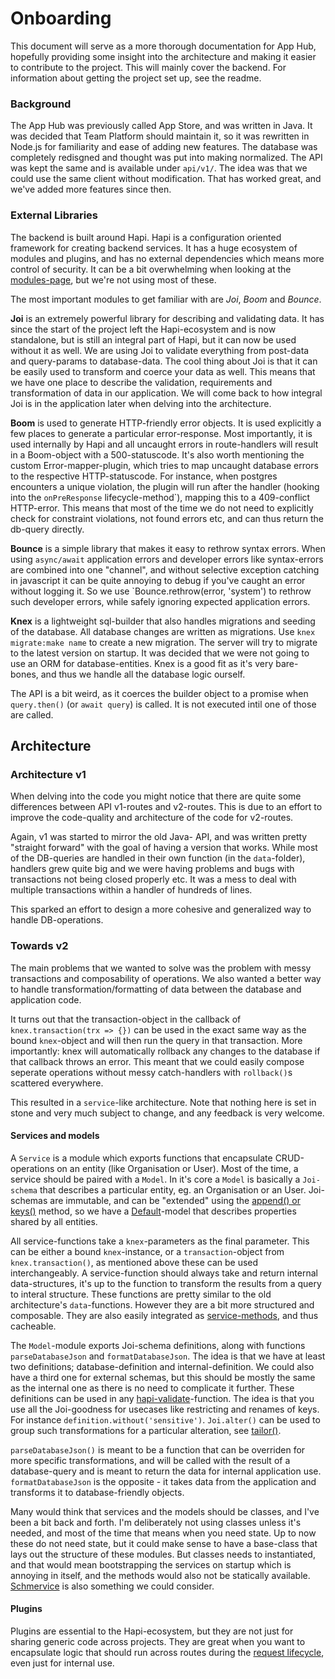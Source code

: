 

# Onboarding

This document will serve as a more thorough documentation for App Hub, hopefully providing some insight into the architecture and making it easier to contribute to the project. This will mainly cover the backend. For information about getting the project set up, see the readme.

### Background

The App Hub was previously called App Store, and was written in Java. It was decided that Team Platform should maintain it, so it was rewritten in Node.js for familiarity and ease of adding new features. The database was completely redisgned and thought was put into making normalized. The API was kept the same and is available under `api/v1/`. The idea was that we could use the same client without modification. That has worked great, and we've added more features since then.

### External Libraries

The backend is built around Hapi. Hapi is a configuration oriented framework for creating backend services. It has a huge ecosystem of modules and plugins, and has no external dependencies which means more control of security. It can be a bit overwhelming when looking at the [modules-page](https://hapi.dev/module/?sort=name), but we're not using most of these. 

The most important modules to get familiar with are *Joi*, *Boom* and *Bounce*.

**Joi** is an extremely powerful library for describing and validating data. It has since the start of the project left the Hapi-ecosystem and is now standalone, but is still an integral part of Hapi, but it can now be used without it as well. We are using Joi to validate everything from post-data and query-params to database-data. The cool thing about Joi is that it can be easily used to transform and coerce your data as well. This means that we have one place to describe the validation, requirements and transformation of data in our application. We will come back to how integral Joi is in the application later when delving into the architecture. 

**Boom** is used to generate HTTP-friendly error objects. It is used explicitly a few places to generate a particular error-response. Most importantly, it is used internally by Hapi and all uncaught errors in route-handlers will result in a Boom-object with a 500-statuscode.
It's also worth mentioning the custom Error-mapper-plugin, which tries to map uncaught database errors to the respective HTTP-statuscode. For instance, when postgres encounters a unique violation, the plugin will run after the handler (hooking into the `onPreResponse` lifecycle-method`), mapping this to a 409-conflict HTTP-error. This means that most of the time we do not need to explicitly check for constraint violations, not found errors etc, and can thus return the db-query directly.

**Bounce** is a simple library that makes it easy to rethrow syntax errors. When using `async/await` application errors and developer errors like syntax-errors are combined into one "channel", and without selective exception catching in javascript it can be quite annoying to debug if you've caught an error without logging it. So we use `Bounce.rethrow(error, 'system') to rethrow such developer errors, while safely ignoring expected application errors.

**Knex** is a lightweight sql-builder that also handles migrations and seeding of the database. All database changes are written as migrations. Use `knex migrate:make name` to create a new migration. The server will try to migrate to the latest version on startup.
It was decided that we were not going to use an ORM for database-entities. Knex is a good fit as it's very bare-bones, and thus we handle all the database logic ourself. 

The API is a bit weird, as it coerces the builder object to a promise when `query.then()` (or `await query`) is called. It is not executed intil one of those are called.

## Architecture 

### Architecture v1

When delving into the code you might notice that there are quite some differences between API v1-routes and v2-routes. This is due to an effort to improve the code-quality and architecture of the code for v2-routes. 

Again, v1 was started to mirror the old Java- API, and was written pretty "straight forward" with the goal of having a version that works. While most of the DB-queries are handled in their own function (in the `data`-folder), handlers grew quite big and we were having problems and bugs with transactions not being closed properly etc. It was a mess to deal with multiple transactions within a handler of hundreds of lines.

This sparked an effort to design a more cohesive and generalized way to handle DB-operations.

### Towards v2

The main problems that we wanted to solve was the problem with messy transactions and composability of operations. We also wanted a better way to handle transformation/formatting of data between the database and application code. 

It turns out that the transaction-object in the callback of `knex.transaction(trx => {})` can be used in the exact same way as the bound `knex`-object and  will then run the query in that transaction. More importantly: knex will automatically rollback any changes to the database if that callback throws an error. This meant that we could easily compose seperate operations without messy catch-handlers with `rollback()`s scattered everywhere.

This resulted in a `service`-like architecture. Note that nothing here is set in stone and very much subject to change, and any feedback is very welcome. 

#### Services and models 

A `Service` is a module which exports functions that encapsulate CRUD-operations on an entity (like Organisation or User). Most of the time, a service should be paired with a `Model`. In it's core a `Model` is basically a `Joi-schema` that describes a particular entity, eg. an Organisation or an User. Joi-schemas are immutable, and can be "extended" using the [append() or keys()](https://joi.dev/api/?v=17.3.0#objectappendschema) method, so we have a [Default](./server/src/models/v2/Default.js)-model that describes properties shared by all entities. 

All service-functions take a `knex`-parameters as the final parameter. This can be either a bound `knex`-instance, or a `transaction`-object from `knex.transaction()`, as mentioned above these can be used interchangeably. A service-function should always take and return internal data-structures, it's up to the function to transform the results from a query to interal structure. These functions are pretty similar to the old architecture's `data`-functions. However they are a bit more structured and composable. They are also easily integrated as [service-methods](https://hapi.dev/api/?v=20.0.1#server.methods), and thus cacheable.

The `Model`-module exports Joi-schema definitions, along with functions `parseDatabaseJson` and `formatDatabaseJson`. The idea is that we have at least two definitions; database-definition and internal-definition. We could also have a third one for external schemas, but this should be mostly the same as the internal one as there is no need to complicate it further. These definitions can be used in any [hapi-validate](https://hapi.dev/api/?v=20.0.1#-routeoptionsvalidate)-function. The idea is that you use all the Joi-goodness for usecases like restricting and renames of keys. For instance `definition.without('sensitive')`. `Joi.alter()` can be used to group such transformations for a particular alteration, see [tailor()](https://joi.dev/api/?v=17.3.0#anytailortargets). 

`parseDatabaseJson()` is meant to be a function that can be overriden for more specific transformations, and will be called with the result of a database-query and is meant to return the data for internal application use. `formatDatabaseJson` is the opposite - it takes data from the application and transforms it to database-friendly objects.


Many would think that services and the models should be classes, and I've been a bit back and forth. I'm deliberately not using classes unless it's needed, and most of the time that means when you need state. Up to now these do not need state, but it could make sense to have a base-class that lays out the structure of these modules. But classes needs to instantiated, and that would mean bootstrapping the services on startup which is annoying in itself, and the methods would also not be statically available. [Schmervice](https://github.com/hapipal/schmervice) is also something we could consider.

#### Plugins

Plugins are essential to the Hapi-ecosystem, but they are not just for sharing generic code across projects. They are great when you want to encapsulate logic that should run across routes during the [request lifecycle](https://hapi.dev/api/?v=20.0.1#request-lifecycle), even just for internal use.

